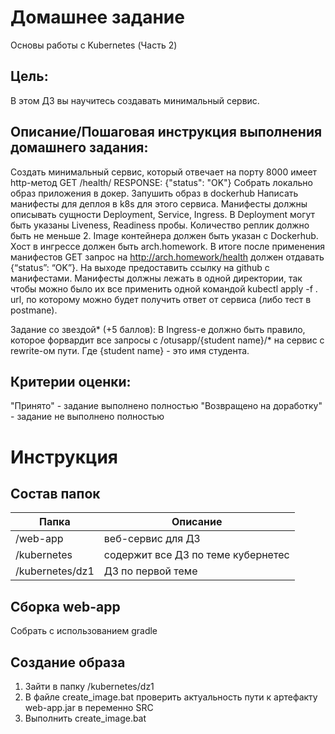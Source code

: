  # Домашнее задание
Основы работы с Kubernetes (Часть 2)  

## Цель:
В этом ДЗ вы научитесь создавать минимальный сервис.

## Описание/Пошаговая инструкция выполнения домашнего задания:
Создать минимальный сервис, который отвечает на порту 8000 имеет http-метод GET /health/ RESPONSE: {"status": "OK"} Cобрать локально образ приложения в докер. Запушить образ в dockerhub Написать манифесты для деплоя в k8s для этого сервиса. Манифесты должны описывать сущности Deployment, Service, Ingress. В Deployment могут быть указаны Liveness, Readiness пробы. Количество реплик должно быть не меньше 2. Image контейнера должен быть указан с Dockerhub. Хост в ингрессе должен быть arch.homework. В итоге после применения манифестов GET запрос на http://arch.homework/health должен отдавать {“status”: “OK”}. На выходе предоставить
ссылку на github c манифестами. Манифесты должны лежать в одной директории, так чтобы можно было их все применить одной командой kubectl apply -f .
url, по которому можно будет получить ответ от сервиса (либо тест в postmanе).  

Задание со звездой* (+5 баллов): В Ingress-е должно быть правило, которое форвардит все запросы с /otusapp/{student name}/* на сервис с rewrite-ом пути. Где {student name} - это имя студента.

## Критерии оценки:
"Принято" - задание выполнено полностью
"Возвращено на доработку" - задание не выполнено полностью

# Инструкция
## Состав папок
| Папка           | Описание    |
|-----------------| --- |
| /web-app        | веб-сервис для ДЗ|
| /kubernetes     | содержит все ДЗ по теме кубернетес|
| /kubernetes/dz1 | ДЗ по первой теме|
## Сборка web-app
Собрать с использованием gradle

## Создание образа
1. Зайти в папку /kubernetes/dz1
2. В файле create_image.bat проверить актуальность пути к артефакту web-app.jar в переменно SRC
3. Выполнить create_image.bat